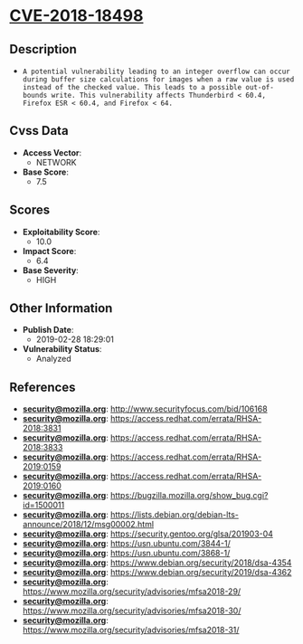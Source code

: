 
# [CVE-2018-18498](http://www.securityfocus.com/bid/106168)

## Description

- `A potential vulnerability leading to an integer overflow can occur during buffer size calculations for images when a raw value is used instead of the checked value. This leads to a possible out-of-bounds write. This vulnerability affects Thunderbird < 60.4, Firefox ESR < 60.4, and Firefox < 64.`

## Cvss Data

- **Access Vector**:
  - NETWORK
- **Base Score**:
  - 7.5

## Scores

- **Exploitability Score**:
  - 10.0
- **Impact Score**:
  - 6.4
- **Base Severity**:
  - HIGH

## Other Information

- **Publish Date**:
  - 2019-02-28 18:29:01
- **Vulnerability Status**:
  - Analyzed

## References

- **security@mozilla.org**: http://www.securityfocus.com/bid/106168
- **security@mozilla.org**: https://access.redhat.com/errata/RHSA-2018:3831
- **security@mozilla.org**: https://access.redhat.com/errata/RHSA-2018:3833
- **security@mozilla.org**: https://access.redhat.com/errata/RHSA-2019:0159
- **security@mozilla.org**: https://access.redhat.com/errata/RHSA-2019:0160
- **security@mozilla.org**: https://bugzilla.mozilla.org/show_bug.cgi?id=1500011
- **security@mozilla.org**: https://lists.debian.org/debian-lts-announce/2018/12/msg00002.html
- **security@mozilla.org**: https://security.gentoo.org/glsa/201903-04
- **security@mozilla.org**: https://usn.ubuntu.com/3844-1/
- **security@mozilla.org**: https://usn.ubuntu.com/3868-1/
- **security@mozilla.org**: https://www.debian.org/security/2018/dsa-4354
- **security@mozilla.org**: https://www.debian.org/security/2019/dsa-4362
- **security@mozilla.org**: https://www.mozilla.org/security/advisories/mfsa2018-29/
- **security@mozilla.org**: https://www.mozilla.org/security/advisories/mfsa2018-30/
- **security@mozilla.org**: https://www.mozilla.org/security/advisories/mfsa2018-31/
